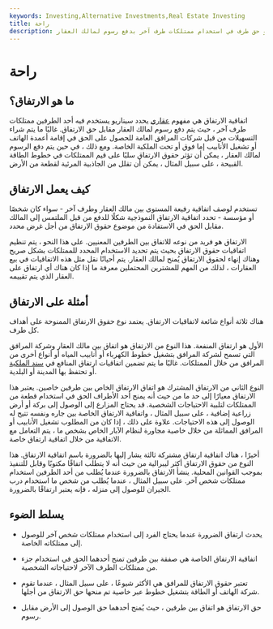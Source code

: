 ```yaml
---
keywords: Investing,Alternative Investments,Real Estate Investing
title: راحة
description: الارتفاق في العقارات هو حق طرف في استخدام ممتلكات طرف آخر بدفع رسوم لمالك العقار.
---
```


# راحة
## ما هو الارتفاق؟

اتفاقية الارتفاق هي مفهوم [عقاري](/realestate) يحدد سيناريو يستخدم فيه أحد الطرفين ممتلكات طرف آخر ، حيث يتم دفع رسوم لمالك العقار مقابل حق الارتفاق. غالبًا ما يتم شراء التسهيلات من قبل شركات المرافق العامة للحصول على الحق في إقامة أعمدة الهاتف أو تشغيل الأنابيب إما فوق أو تحت الملكية الخاصة. ومع ذلك ، في حين يتم دفع الرسوم لمالك العقار ، يمكن أن تؤثر حقوق الارتفاق سلبًا على قيم الممتلكات في خطوط الطاقة القبيحة ، على سبيل المثال ، يمكن أن تقلل من الجاذبية المرئية لقطعة من الأرض.

## كيف يعمل الارتفاق

تستخدم لوصف اتفاقية رفيعة المستوى بين مالك العقار وطرف آخر - سواء كان شخصًا أو مؤسسة - تحدد اتفاقية الارتفاق النموذجية شكلًا للدفع من قبل الملتمس إلى المالك مقابل الحق في الاستفادة من موضوع حقوق الارتفاق من أجل غرض محدد.

الارتفاق هو فريد من نوعه للاتفاق بين الطرفين المعنيين. على هذا النحو ، يتم تنظيم اتفاقيات حقوق الارتفاق بحيث يتم تحديد الاستخدام المحدد للممتلكات بشكل صريح وهناك إنهاء لحقوق الارتفاق يُمنح لمالك العقار. يتم أحيانًا نقل مثل هذه الاتفاقيات في بيع العقارات ، لذلك من المهم للمشترين المحتملين معرفة ما إذا كان هناك أي ارتفاق على العقار الذي يتم تقييمه.

## أمثلة على الارتفاق

هناك ثلاثة أنواع شائعة لاتفاقيات الارتفاق. يعتمد نوع حقوق الارتفاق الممنوحة على أهداف كل طرف.

الأول هو ارتفاق المنفعة. هذا النوع من الارتفاق هو اتفاق بين مالك العقار وشركة المرافق التي تسمح لشركة المرافق بتشغيل خطوط الكهرباء أو أنابيب المياه أو أنواع أخرى من المرافق من خلال الممتلكات. غالبًا ما يتم تضمين اتفاقيات ارتفاق المنافع في [سند الملكية](/deed) أو تحتفظ بها المدينة أو البلدية.

النوع الثاني من الارتفاق المشترك هو اتفاق الارتفاق الخاص بين طرفين خاصين. يعتبر هذا الارتفاق معيارًا إلى حد ما من حيث أنه يمنح أحد الأطراف الحق في استخدام قطعة من الممتلكات لتلبية الاحتياجات الشخصية. قد يحتاج المزارع إلى الوصول إلى بركة أو أرض زراعية إضافية ، على سبيل المثال ، واتفاقية الارتفاق الخاصة بين جاره ونفسه تتيح له الوصول إلى هذه الاحتياجات. علاوة على ذلك ، إذا كان من المطلوب تشغيل الأنابيب أو المرافق المماثلة من خلال خاصية مجاورة لنظام الآبار الخاص بشخص ما ، يتم التعامل مع الاتفاقية من خلال اتفاقية ارتفاق خاصة.

أخيرًا ، هناك اتفاقية ارتفاق مشتركة ثالثة يشار إليها بالضرورة باسم اتفاقية الارتفاق. هذا النوع من حقوق الارتفاق أكثر ليبرالية من حيث أنه لا يتطلب اتفاقًا مكتوبًا وقابل للتنفيذ بموجب القوانين المحلية. ينشأ الارتفاق بالضرورة عندما يُطلب من أحد الطرفين استخدام ممتلكات شخص آخر. على سبيل المثال ، عندما يُطلب من شخص ما استخدام درب الجيران للوصول إلى منزله ، فإنه يعتبر ارتفاقًا بالضرورة.

## يسلط الضوء

- يحدث ارتفاق الضرورة عندما يحتاج الفرد إلى استخدام ممتلكات شخص آخر للوصول إلى ممتلكاته الخاصة.

- اتفاقية الارتفاق الخاصة هي صفقة بين طرفين تمنح أحدهما الحق في استخدام جزء من ممتلكات الطرف الآخر لاحتياجاته الشخصية.

- تعتبر حقوق الارتفاق للمرافق هي الأكثر شيوعًا ، على سبيل المثال ، عندما تقوم شركة الهاتف أو الطاقة بتشغيل خطوط عبر خاصية تم منحها حق الارتفاق من أجلها.

- حق الارتفاق هو اتفاق بين طرفين ، حيث يُمنح أحدهما حق الوصول إلى الأرض مقابل رسوم.

